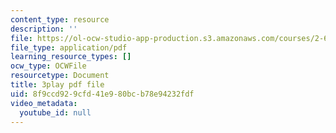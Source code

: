 ```yaml
---
content_type: resource
description: ''
file: https://ol-ocw-studio-app-production.s3.amazonaws.com/courses/2-627-fundamentals-of-photovoltaics-fall-2013/8f9ccd929cfd41e980bcb78e94232fdf_lLcDbHI5KGU.pdf
file_type: application/pdf
learning_resource_types: []
ocw_type: OCWFile
resourcetype: Document
title: 3play pdf file
uid: 8f9ccd92-9cfd-41e9-80bc-b78e94232fdf
video_metadata:
  youtube_id: null
---
```

